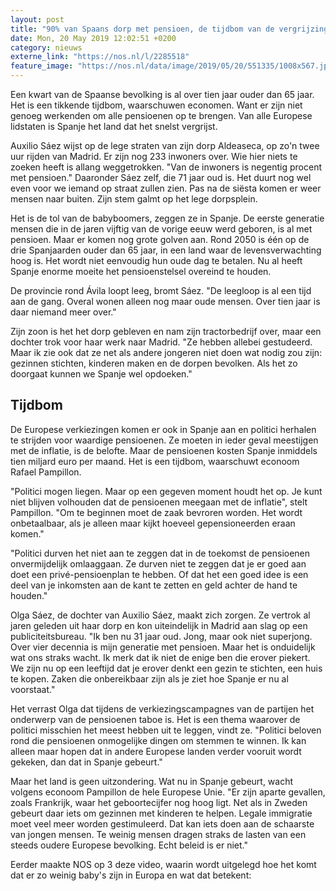 ```yaml
---
layout: post
title: "90% van Spaans dorp met pensioen, de tijdbom van de vergrijzing"
date: Mon, 20 May 2019 12:02:51 +0200
category: nieuws
externe_link: "https://nos.nl/l/2285518"
feature_image: "https://nos.nl/data/image/2019/05/20/551335/1008x567.jpg"
---
```


<p>Een kwart van de Spaanse bevolking is al over tien jaar ouder dan 65 jaar. Het is een tikkende tijdbom, waarschuwen economen. Want er zijn niet genoeg werkenden om alle pensioenen op te brengen. Van alle Europese lidstaten is Spanje het land dat het snelst vergrijst.</p>
<p>Auxilio Sáez wijst op de lege straten van zijn dorp Aldeaseca, op zo'n twee uur rijden van Madrid. Er zijn nog 233 inwoners over. Wie hier niets te zoeken heeft is allang weggetrokken. "Van de inwoners is negentig procent met pensioen." Daaronder Sáez zelf, die 71 jaar oud is. Het duurt nog wel even voor we iemand op straat zullen zien. Pas na de siësta komen er weer mensen naar buiten. Zijn stem galmt op het lege dorpsplein.</p>
<p>Het is de tol van de babyboomers, zeggen ze in Spanje. De eerste generatie mensen die in de jaren vijftig van de vorige eeuw werd geboren, is al met pensioen. Maar er komen nog grote golven aan. Rond 2050 is één op de drie Spanjaarden ouder dan 65 jaar, in een land waar de levensverwachting hoog is. Het wordt niet eenvoudig hun oude dag te betalen. Nu al heeft Spanje enorme moeite het pensioenstelsel overeind te houden.</p>
<p>De provincie rond Ávila loopt leeg, bromt Sáez. "De leegloop is al een tijd aan de gang. Overal wonen alleen nog maar oude mensen. Over tien jaar is daar niemand meer over."</p>
<p>Zijn zoon is het het dorp gebleven en nam zijn tractorbedrijf over, maar een dochter trok voor haar werk naar Madrid. "Ze hebben allebei gestudeerd. Maar ik zie ook dat ze net als andere jongeren niet doen wat nodig zou zijn: gezinnen stichten, kinderen maken en de dorpen bevolken. Als het zo doorgaat kunnen we Spanje wel opdoeken."</p>
<h2>Tijdbom</h2>
<p>De Europese verkiezingen komen er ook in Spanje aan en politici herhalen te strijden voor waardige pensioenen. Ze moeten in ieder geval meestijgen met de inflatie, is de belofte. Maar de pensioenen kosten Spanje inmiddels tien miljard euro per maand. Het is een tijdbom, waarschuwt econoom Rafael Pampillon.</p>
<p>"Politici mogen liegen. Maar op een gegeven moment houdt het op. Je kunt niet blijven volhouden dat de pensioenen meegaan met de inflatie", stelt Pampillon. "Om te beginnen moet de zaak bevroren worden. Het wordt onbetaalbaar, als je alleen maar kijkt hoeveel gepensioneerden eraan komen."</p>
<p>"Politici durven het niet aan te zeggen dat in de toekomst de pensioenen onvermijdelijk omlaaggaan. Ze durven niet te zeggen dat je er goed aan doet een privé-pensioenplan te hebben. Of dat het een goed idee is een deel van je inkomsten aan de kant te zetten en geld achter de hand te houden."</p>
<p>Olga Sáez, de dochter van Auxilio Sáez, maakt zich zorgen. Ze vertrok al jaren geleden uit haar dorp en kon uiteindelijk in Madrid aan slag op een publiciteitsbureau. "Ik ben nu 31 jaar oud. Jong, maar ook niet superjong. Over vier decennia is mijn generatie met pensioen. Maar het is onduidelijk wat ons straks wacht. Ik merk dat ik niet de enige ben die erover piekert. We zijn nu op een leeftijd dat je erover denkt een gezin te stichten, een huis te kopen. Zaken die onbereikbaar zijn als je ziet hoe Spanje er nu al voorstaat."</p>
<p>Het verrast Olga dat tijdens de verkiezingscampagnes van de partijen het onderwerp van de pensioenen taboe is. Het is een thema waarover de politici misschien het meest hebben uit te leggen, vindt ze. "Politici beloven rond die pensioenen onmogelijke dingen om stemmen te winnen. Ik kan alleen maar hopen dat in andere Europese landen verder vooruit wordt gekeken, dan dat in Spanje gebeurt."</p>
<p>Maar het land is geen uitzondering. Wat nu in Spanje gebeurt, wacht volgens econoom Pampillon de hele Europese Unie. "Er zijn aparte gevallen, zoals Frankrijk, waar het geboortecijfer nog hoog ligt. Net als in Zweden gebeurt daar iets om gezinnen met kinderen te helpen. Legale immigratie moet veel meer worden gestimuleerd. Dat kan iets doen aan de schaarste van jongen mensen. Te weinig mensen dragen straks de lasten van een steeds oudere Europese bevolking. Echt beleid is er niet."</p>
<p>Eerder maakte NOS op 3 deze video, waarin wordt uitgelegd hoe het komt dat er zo weinig baby's zijn in Europa en wat dat betekent:</p>
